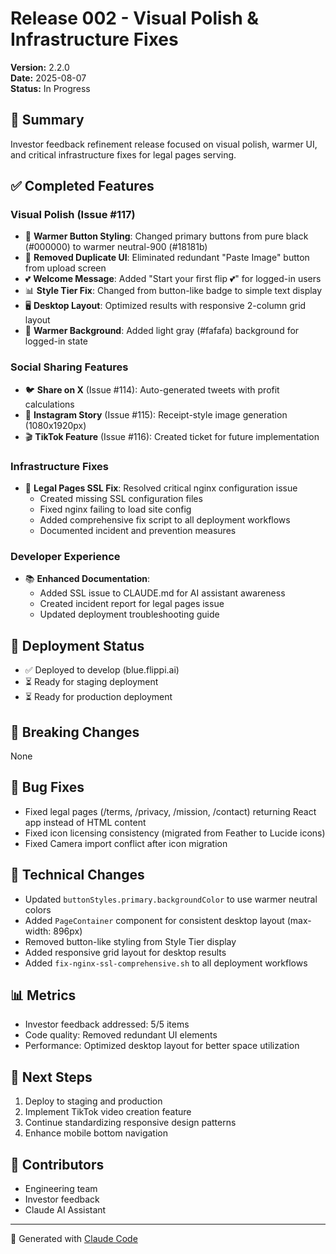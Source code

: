 # Release 002 - Visual Polish & Infrastructure Fixes

**Version:** 2.2.0  
**Date:** 2025-08-07  
**Status:** In Progress

## 🎯 Summary
Investor feedback refinement release focused on visual polish, warmer UI, and critical infrastructure fixes for legal pages serving.

## ✅ Completed Features

### Visual Polish (Issue #117)
- 🎨 **Warmer Button Styling**: Changed primary buttons from pure black (#000000) to warmer neutral-900 (#18181b)
- 🧹 **Removed Duplicate UI**: Eliminated redundant "Paste Image" button from upload screen
- 💕 **Welcome Message**: Added "Start your first flip 💕" for logged-in users
- 📊 **Style Tier Fix**: Changed from button-like badge to simple text display
- 🖥️ **Desktop Layout**: Optimized results with responsive 2-column grid layout
- 🌟 **Warmer Background**: Added light gray (#fafafa) background for logged-in state

### Social Sharing Features
- 🐦 **Share on X** (Issue #114): Auto-generated tweets with profit calculations
- 📸 **Instagram Story** (Issue #115): Receipt-style image generation (1080x1920px)
- 🎬 **TikTok Feature** (Issue #116): Created ticket for future implementation

### Infrastructure Fixes
- 🚨 **Legal Pages SSL Fix**: Resolved critical nginx configuration issue
  - Created missing SSL configuration files
  - Fixed nginx failing to load site config
  - Added comprehensive fix script to all deployment workflows
  - Documented incident and prevention measures

### Developer Experience
- 📚 **Enhanced Documentation**: 
  - Added SSL issue to CLAUDE.md for AI assistant awareness
  - Created incident report for legal pages issue
  - Updated deployment troubleshooting guide

## 🚀 Deployment Status
- ✅ Deployed to develop (blue.flippi.ai)
- ⏳ Ready for staging deployment
- ⏳ Ready for production deployment

## 📝 Breaking Changes
None

## 🐛 Bug Fixes
- Fixed legal pages (/terms, /privacy, /mission, /contact) returning React app instead of HTML content
- Fixed icon licensing consistency (migrated from Feather to Lucide icons)
- Fixed Camera import conflict after icon migration

## 🔧 Technical Changes
- Updated `buttonStyles.primary.backgroundColor` to use warmer neutral colors
- Added `PageContainer` component for consistent desktop layout (max-width: 896px)
- Removed button-like styling from Style Tier display
- Added responsive grid layout for desktop results
- Added `fix-nginx-ssl-comprehensive.sh` to all deployment workflows

## 📊 Metrics
- Investor feedback addressed: 5/5 items
- Code quality: Removed redundant UI elements
- Performance: Optimized desktop layout for better space utilization

## 🎯 Next Steps
1. Deploy to staging and production
2. Implement TikTok video creation feature
3. Continue standardizing responsive design patterns
4. Enhance mobile bottom navigation

## 🤝 Contributors
- Engineering team
- Investor feedback
- Claude AI Assistant

---

🤖 Generated with [Claude Code](https://claude.ai/code)